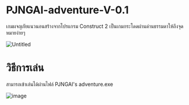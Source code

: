 # PJNGAI-adventure-V-0.1
เกมผจญภัยแนวนอนสร้างจากโปรแกรม Construct 2 เป็นเกมกระโดดผ่านด่านธรรมดาให้ถึงจุดหมายง่ายๆ

![Untitled](https://user-images.githubusercontent.com/88519295/143391967-04f353dc-0d7a-438b-a832-0e00624d13eb.png)

# วิธีการเล่น
สามารถเข้าเล่นได้ผ่านไฟล์ PJNGAI's adventure.exe

![image](https://user-images.githubusercontent.com/88519295/143391899-31bffb7f-c2a6-4418-aac5-5984ea88f92b.png)


